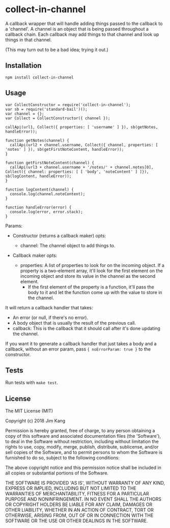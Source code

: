 collect-in-channel
==================

A callback wrapper that will handle adding things passed to the callback to a 'channel'. A channel is an object that is being passed throughout a callback chain. Each callback may add things to that channel and look up things in that channel.

(This may turn out to be a bad idea; trying it out.)

Installation
------------

    npm install collect-in-channel

Usage
-----

    var CollectConstructor = require('collect-in-channel');
    var sb = require('standard-bail')();
    var channel = {};
    var Collect = CollectConstructor({ channel });

    callApi(url1, Collect({ properties: [ 'username' ] }), sb(getNotes, handleError));
    
    function getNotes(channel) {
      callApi(url2 + channel.username, Collect({ channel, properties: [ 'notes' ] }), sb(getFirstNoteContent, handleError));
    }
 
    function getFirstNoteContent(channel) {
      callApi(url3 + channel.username + '/notes/' + channel.notes[0], Collect({ channel: properties: [ [ 'body', 'noteContent' ] ]}), sb(logContent, handleError));
    }

    function logContent(channel) {
      console.log(channel.noteContent);
    }
    
    function handleError(error) {
      console.log(error, error.stack);
    }

Params:

- Constructor (returns a callback maker) opts:
    - channel: The channel object to add things to.

- Callback maker opts:
    - properties: A list of properties to look for on the incoming object. If a property is a two-element array, it'll look for the first element on the incoming object and store its value in the channel as the second element.
        - If the first element of the property is a function, it'll pass the body to it and let the function come up with the value to store in the channel.

It will return a callback handler that takes:
- An error (or null, if there's no error).
- A body object that is usually the result of the previous call.
- callback: This is the callback that it should call after it's done updating the channel.

If you want it to generate a callback handler that just takes a body and a callback, without an error param, pass `{ noErrorParam: true }` to the constructor.

Tests
-----

Run tests with `make test`.

License
-------

The MIT License (MIT)

Copyright (c) 2018 Jim Kang

Permission is hereby granted, free of charge, to any person obtaining a copy
of this software and associated documentation files (the 'Software'), to deal
in the Software without restriction, including without limitation the rights
to use, copy, modify, merge, publish, distribute, sublicense, and/or sell
copies of the Software, and to permit persons to whom the Software is
furnished to do so, subject to the following conditions:

The above copyright notice and this permission notice shall be included in
all copies or substantial portions of the Software.

THE SOFTWARE IS PROVIDED 'AS IS', WITHOUT WARRANTY OF ANY KIND, EXPRESS OR
IMPLIED, INCLUDING BUT NOT LIMITED TO THE WARRANTIES OF MERCHANTABILITY,
FITNESS FOR A PARTICULAR PURPOSE AND NONINFRINGEMENT. IN NO EVENT SHALL THE
AUTHORS OR COPYRIGHT HOLDERS BE LIABLE FOR ANY CLAIM, DAMAGES OR OTHER
LIABILITY, WHETHER IN AN ACTION OF CONTRACT, TORT OR OTHERWISE, ARISING FROM,
OUT OF OR IN CONNECTION WITH THE SOFTWARE OR THE USE OR OTHER DEALINGS IN
THE SOFTWARE.
